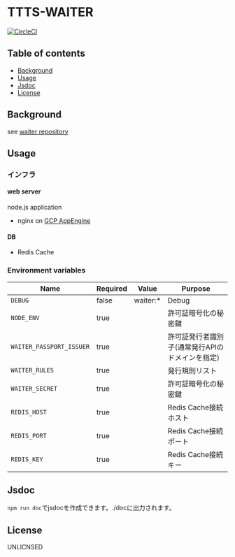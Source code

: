 # TTTS-WAITER

[![CircleCI](https://circleci.com/gh/motionpicture/ttts-waiter.svg?style=svg&circle-token=5ab628a88db4f2535912addc2e77a0aad3b6f04e)](https://circleci.com/gh/motionpicture/ttts-waiter)

## Table of contents

* [Background](#background)
* [Usage](#usage)
* [Jsdoc](#jsdoc)
* [License](#license)

## Background
see [waiter repository](https://github.com/motionpicture/waiter)

## Usage

### インフラ
#### web server
node.js application  
- nginx on [GCP AppEngine](https://cloud.google.com/appengine/?hl=ja)

#### DB
- Redis Cache

### Environment variables

| Name                     | Required | Value    | Purpose                                   |
| ------------------------ | -------- | -------- | ----------------------------------------- |
| `DEBUG`                  | false    | waiter:* | Debug                                     |
| `NODE_ENV`               | true     |          | 許可証暗号化の秘密鍵                       |
| `WAITER_PASSPORT_ISSUER` | true     |          | 許可証発行者識別子(通常発行APIのドメインを指定) |
| `WAITER_RULES`           | true     |          | 発行規則リスト                               |
| `WAITER_SECRET`          | true     |          | 許可証暗号化の秘密鍵                       |
| `REDIS_HOST`             | true     |          | Redis Cache接続ホスト                        |
| `REDIS_PORT`             | true     |          | Redis Cache接続ポート                        |
| `REDIS_KEY`              | true     |          | Redis Cache接続キー                         |

## Jsdoc

`npm run doc`でjsdocを作成できます。./docに出力されます。

## License

UNLICNSED
